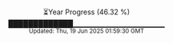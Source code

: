 <p align="center">
⏳Year Progress (46.32 %) <br>
█████████████▁▁▁▁▁▁▁▁▁▁▁▁▁▁▁▁▁ <br>
<sub>Updated: Thu, 19 Jun 2025 01:59:30 GMT</sub>
</p>

